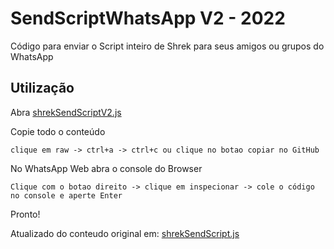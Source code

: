 # SendScriptWhatsApp V2 - 2022

Código para enviar o Script inteiro de Shrek para seus amigos ou grupos do WhatsApp

## Utilização

Abra [shrekSendScriptV2.js](https://github.com/Matt-Fontes/SendScriptWhatsApp/blob/main/shrekSendScript.js)

Copie todo o conteúdo 

``clique em raw -> ctrl+a -> ctrl+c ou clique no botao copiar no GitHub``

No WhatsApp Web abra o console do Browser

``Clique com o botao direito -> clique em inspecionar -> cole o código no console e aperte Enter``

Pronto!

Atualizado do conteudo original em: [shrekSendScript.js](https://github.com/Matt-Fontes/SendScriptWhatsApp)
